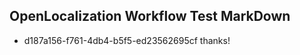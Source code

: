 ## OpenLocalization Workflow Test MarkDown
* d187a156-f761-4db4-b5f5-ed23562695cf thanks!

<!--HONumber=Jan17_HO1-->


